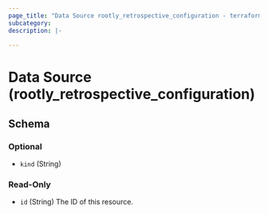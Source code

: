 ```yaml
---
page_title: "Data Source rootly_retrospective_configuration - terraform-provider-rootly"
subcategory:
description: |-
    
---
```


# Data Source (rootly_retrospective_configuration)





<!-- schema generated by tfplugindocs -->
## Schema

### Optional

- `kind` (String)

### Read-Only

- `id` (String) The ID of this resource.
